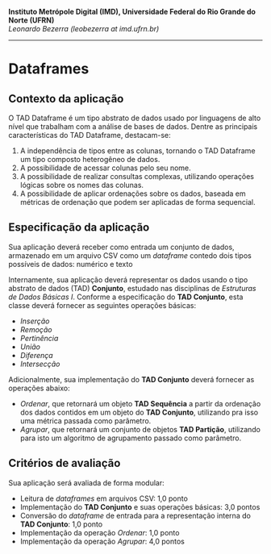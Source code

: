 **Instituto Metrópole Digital (IMD), Universidade Federal do Rio Grande do Norte (UFRN)**  
*Leonardo Bezerra (leobezerra at imd.ufrn.br)*

---

# Dataframes

## Contexto da aplicação

O TAD Dataframe é um tipo abstrato de dados usado por linguagens de alto nível que trabalham com a análise de bases de dados. Dentre as principais características do TAD Dataframe, destacam-se:

1. A independência de tipos entre as colunas, tornando o TAD Dataframe um tipo composto heterogêneo de dados.
1. A possibilidade de acessar colunas pelo seu nome.
1. A possibilidade de realizar consultas complexas, utilizando operações lógicas sobre os nomes das colunas.
1. A possibilidade de aplicar ordenações sobre os dados, baseada em métricas de ordenação que podem ser aplicadas de forma sequencial.

## Especificação da aplicação

Sua aplicação deverá receber como entrada um conjunto de dados, armazenado em um arquivo CSV como um *dataframe* contedo dois tipos possíveis de dados: numérico e texto

Internamente, sua aplicação deverá representar os dados usando o tipo abstrato de dados (TAD) **Conjunto**, estudado nas disciplinas de *Estruturas de Dados Básicas I*.
Conforme a especificação do **TAD Conjunto**, esta classe deverá fornecer as seguintes operações básicas:
* *Inserção*
* *Remoção*
* *Pertinência*
* *União*
* *Diferença*
* *Intersecção*

Adicionalmente, sua implementação do **TAD Conjunto** deverá fornecer as operações abaixo: 
* *Ordenar*, que retornará um objeto **TAD Sequência** a partir da ordenação dos dados contidos em um objeto do **TAD Conjunto**, utilizando pra isso uma métrica passada como parâmetro.
* *Agrupar*, que retornará um conjunto de objetos **TAD Partição**, utilizando para isto um algoritmo de agrupamento passado como parâmetro. 

## Critérios de avaliação

Sua aplicação será avaliada de forma modular:

* Leitura de *dataframes* em arquivos CSV: 1,0 ponto
* Implementação do **TAD Conjunto** e suas operações básicas: 3,0 pontos
* Conversão do *dataframe* de entrada para a representação interna do **TAD Conjunto**: 1,0 ponto
* Implementação da operação *Ordenar*: 1,0 ponto
* Implementação da operação *Agrupar*: 4,0 pontos
